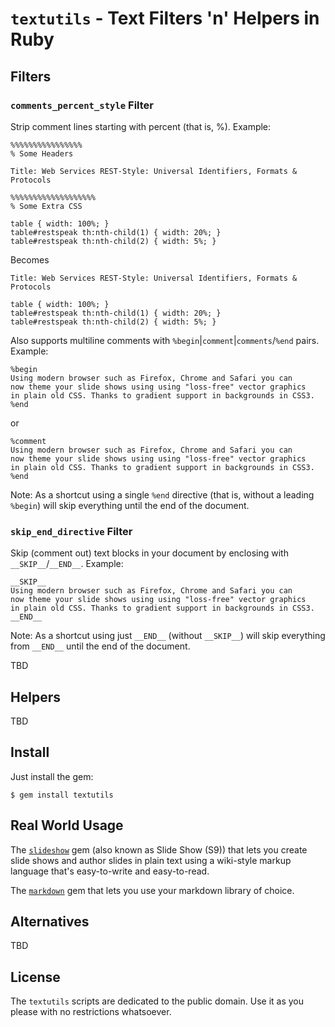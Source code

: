 # `textutils` - Text Filters 'n' Helpers in Ruby

## Filters

### `comments_percent_style` Filter

Strip comment lines starting with percent (that is, %). Example:

    %%%%%%%%%%%%%%%%
    % Some Headers
    
    Title: Web Services REST-Style: Universal Identifiers, Formats & Protocols
    
    %%%%%%%%%%%%%%%%%%%
    % Some Extra CSS
    
    table { width: 100%; }
    table#restspeak th:nth-child(1) { width: 20%; }
    table#restspeak th:nth-child(2) { width: 5%; }

Becomes

    Title: Web Services REST-Style: Universal Identifiers, Formats & Protocols
    
    table { width: 100%; }
    table#restspeak th:nth-child(1) { width: 20%; }
    table#restspeak th:nth-child(2) { width: 5%; }

Also supports multiline comments with `%begin`|`comment`|`comments`/`%end` pairs. Example:

    %begin
    Using modern browser such as Firefox, Chrome and Safari you can
    now theme your slide shows using using "loss-free" vector graphics
    in plain old CSS. Thanks to gradient support in backgrounds in CSS3.
    %end

or

    %comment
    Using modern browser such as Firefox, Chrome and Safari you can
    now theme your slide shows using using "loss-free" vector graphics
    in plain old CSS. Thanks to gradient support in backgrounds in CSS3.
    %end

Note: As a shortcut using a single `%end` directive (that is, without a leading `%begin`)
will skip everything until the end of the document.


### `skip_end_directive` Filter

Skip (comment out) text blocks in your document by
enclosing with `__SKIP__`/`__END__`. Example:

    __SKIP__
    Using modern browser such as Firefox, Chrome and Safari you can
    now theme your slide shows using using "loss-free" vector graphics
    in plain old CSS. Thanks to gradient support in backgrounds in CSS3.
    __END__

Note: As a shortcut using just `__END__` (without `__SKIP__`)
will skip everything from `__END__` until the end of the document.


TBD

## Helpers

TBD


## Install

Just install the gem:

    $ gem install textutils


## Real World Usage

The [`slideshow`](http://slideshow.rubyforge.org) gem (also known as Slide Show (S9))
that lets you create slide shows
and author slides in plain text using a wiki-style markup language that's easy-to-write and easy-to-read.

The [`markdown`](http://geraldb.github.com/markdown) gem that lets you use your markdown library
of choice. 

## Alternatives

TBD

## License

The `textutils` scripts are dedicated to the public domain.
Use it as you please with no restrictions whatsoever.